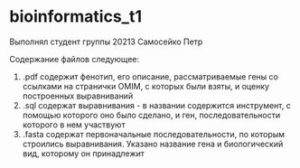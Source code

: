 # bioinformatics_t1

Выполнял студент группы 20213 Самосейко Петр

Содержание файлов следующее:

1. .pdf содержит фенотип, его описание, рассматриваемые гены со ссылками на странички OMIM, с которых были взяты, и оценку построенных выравниваний
2. .sql содержат выравнивания - в названии содержится инструмент, с помощью которого оно было сделано, и ген, последовательности которого в нем участвуют
3. .fasta содержат первоначальные последовательности, по которым строились выравнивания. Указано название гена и биологический вид, которому он принадлежит
